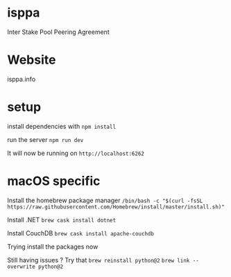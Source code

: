 # isppa

Inter Stake Pool Peering Agreement

# Website

isppa.info

# setup

install dependencies with `npm install`

run the server `npm run dev`

It will now be running on `http://localhost:6262`

# macOS specific

Install the homebrew package manager
`/bin/bash -c "$(curl -fsSL https://raw.githubusercontent.com/Homebrew/install/master/install.sh)"`

Install .NET
`brew cask install dotnet`

Install CouchDB
`brew cask install apache-couchdb`

Trying install the packages now

Still having issues ?
Try that
`brew reinstall python@2`
`brew link --overwrite python@2`
